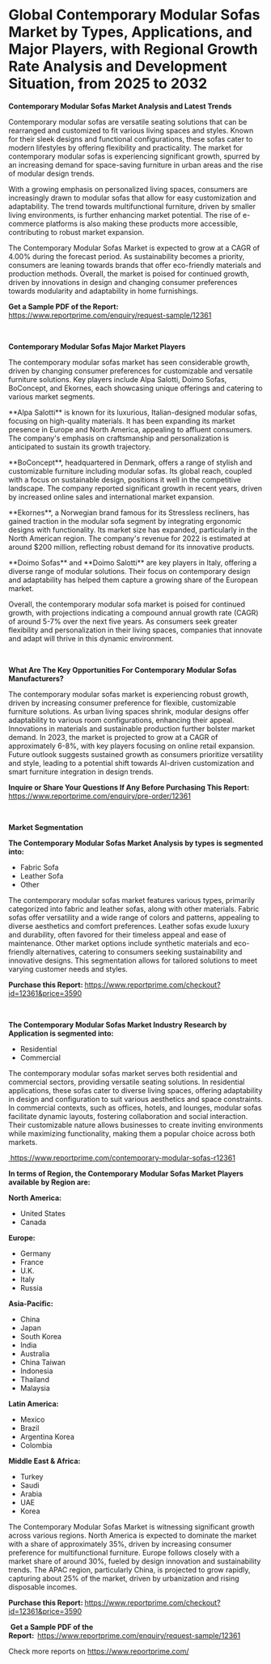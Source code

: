 <p><h1>Global Contemporary Modular Sofas Market by Types, Applications, and Major Players, with Regional Growth Rate Analysis and Development Situation, from 2025 to 2032</h1></p><p><strong>Contemporary Modular Sofas Market Analysis and Latest Trends</strong></p>
<p><p>Contemporary modular sofas are versatile seating solutions that can be rearranged and customized to fit various living spaces and styles. Known for their sleek designs and functional configurations, these sofas cater to modern lifestyles by offering flexibility and practicality. The market for contemporary modular sofas is experiencing significant growth, spurred by an increasing demand for space-saving furniture in urban areas and the rise of modular design trends.</p><p>With a growing emphasis on personalized living spaces, consumers are increasingly drawn to modular sofas that allow for easy customization and adaptability. The trend towards multifunctional furniture, driven by smaller living environments, is further enhancing market potential. The rise of e-commerce platforms is also making these products more accessible, contributing to robust market expansion.</p><p>The Contemporary Modular Sofas Market is expected to grow at a CAGR of 4.00% during the forecast period. As sustainability becomes a priority, consumers are leaning towards brands that offer eco-friendly materials and production methods. Overall, the market is poised for continued growth, driven by innovations in design and changing consumer preferences towards modularity and adaptability in home furnishings.</p></p>
<p><strong>Get a Sample PDF of the Report:&nbsp;</strong> <a href="https://www.reportprime.com/enquiry/request-sample/12361?utm_campaign=3182&utm_medium=2&utm_source=Github&utm_content=ia&utm_term=18032025&utm_id=contemporary-modular-sofas">https://www.reportprime.com/enquiry/request-sample/12361</a></p>
<p>&nbsp;</p>
<p><strong>Contemporary Modular Sofas Major Market Players</strong></p>
<p><p>The contemporary modular sofas market has seen considerable growth, driven by changing consumer preferences for customizable and versatile furniture solutions. Key players include Alpa Salotti, Doimo Sofas, BoConcept, and Ekornes, each showcasing unique offerings and catering to various market segments.</p><p>**Alpa Salotti** is known for its luxurious, Italian-designed modular sofas, focusing on high-quality materials. It has been expanding its market presence in Europe and North America, appealing to affluent consumers. The company's emphasis on craftsmanship and personalization is anticipated to sustain its growth trajectory.</p><p>**BoConcept**, headquartered in Denmark, offers a range of stylish and customizable furniture including modular sofas. Its global reach, coupled with a focus on sustainable design, positions it well in the competitive landscape. The company reported significant growth in recent years, driven by increased online sales and international market expansion.</p><p>**Ekornes**, a Norwegian brand famous for its Stressless recliners, has gained traction in the modular sofa segment by integrating ergonomic designs with functionality. Its market size has expanded, particularly in the North American region. The company's revenue for 2022 is estimated at around $200 million, reflecting robust demand for its innovative products.</p><p>**Doimo Sofas** and **Doimo Salotti** are key players in Italy, offering a diverse range of modular solutions. Their focus on contemporary design and adaptability has helped them capture a growing share of the European market.</p><p>Overall, the contemporary modular sofa market is poised for continued growth, with projections indicating a compound annual growth rate (CAGR) of around 5-7% over the next five years. As consumers seek greater flexibility and personalization in their living spaces, companies that innovate and adapt will thrive in this dynamic environment.</p></p>
<p>&nbsp;</p>
<p><strong>What Are The Key Opportunities For Contemporary Modular Sofas Manufacturers?</strong></p>
<p><p>The contemporary modular sofas market is experiencing robust growth, driven by increasing consumer preference for flexible, customizable furniture solutions. As urban living spaces shrink, modular designs offer adaptability to various room configurations, enhancing their appeal. Innovations in materials and sustainable production further bolster market demand. In 2023, the market is projected to grow at a CAGR of approximately 6-8%, with key players focusing on online retail expansion. Future outlook suggests sustained growth as consumers prioritize versatility and style, leading to a potential shift towards AI-driven customization and smart furniture integration in design trends.</p></p>
<p><strong>Inquire or Share Your Questions If Any Before Purchasing This Report:</strong> <a href="https://www.reportprime.com/enquiry/pre-order/12361?utm_campaign=3182&utm_medium=2&utm_source=Github&utm_content=ia&utm_term=18032025&utm_id=contemporary-modular-sofas">https://www.reportprime.com/enquiry/pre-order/12361</a></p>
<p>&nbsp;</p>
<p><strong>Market Segmentation</strong></p>
<p><strong>The Contemporary Modular Sofas Market Analysis by types is segmented into:</strong></p>
<p><ul><li>Fabric Sofa</li><li>Leather Sofa</li><li>Other</li></ul></p>
<p><p>The contemporary modular sofas market features various types, primarily categorized into fabric and leather sofas, along with other materials. Fabric sofas offer versatility and a wide range of colors and patterns, appealing to diverse aesthetics and comfort preferences. Leather sofas exude luxury and durability, often favored for their timeless appeal and ease of maintenance. Other market options include synthetic materials and eco-friendly alternatives, catering to consumers seeking sustainability and innovative designs. This segmentation allows for tailored solutions to meet varying customer needs and styles.</p></p>
<p><strong>Purchase this Report:&nbsp;</strong><a href="https://www.reportprime.com/checkout?id=12361&price=3590&utm_campaign=3182&utm_medium=2&utm_source=Github&utm_content=ia&utm_term=18032025&utm_id=contemporary-modular-sofas">https://www.reportprime.com/checkout?id=12361&price=3590</a></p>
<p>&nbsp;</p>
<p><strong>The Contemporary Modular Sofas Market Industry Research by Application is segmented into:</strong></p>
<p><ul><li>Residential</li><li>Commercial</li></ul></p>
<p><p>The contemporary modular sofas market serves both residential and commercial sectors, providing versatile seating solutions. In residential applications, these sofas cater to diverse living spaces, offering adaptability in design and configuration to suit various aesthetics and space constraints. In commercial contexts, such as offices, hotels, and lounges, modular sofas facilitate dynamic layouts, fostering collaboration and social interaction. Their customizable nature allows businesses to create inviting environments while maximizing functionality, making them a popular choice across both markets.</p></p>
<p><a href="https://www.reportprime.com/contemporary-modular-sofas-r12361?utm_campaign=3182&utm_medium=2&utm_source=Github&utm_content=ia&utm_term=18032025&utm_id=contemporary-modular-sofas">&nbsp;https://www.reportprime.com/contemporary-modular-sofas-r12361</a></p>
<p><strong>In terms of Region, the Contemporary Modular Sofas Market Players available by Region are:</strong></p>
<p>
    <p> <strong> North America: </strong>
        <ul>
            <li>United States</li>
            <li>Canada</li>
        </ul>
        </p> 
    <p> <strong> Europe: </strong>
        <ul>
            <li>Germany</li>
            <li>France</li>
            <li>U.K.</li>
            <li>Italy</li>
            <li>Russia</li>
        </ul>
        </p> 
    <p> <strong> Asia-Pacific: </strong>
        <ul>
            <li>China</li>
            <li>Japan</li>
            <li>South Korea</li>
            <li>India</li>
            <li>Australia</li>
            <li>China Taiwan</li>
            <li>Indonesia</li>
            <li>Thailand</li>
            <li>Malaysia</li>
        </ul>
        </p> 
    <p> <strong> Latin America: </strong>
        <ul>
            <li>Mexico</li>
            <li>Brazil</li>
            <li>Argentina Korea</li>
            <li>Colombia</li>
        </ul>
        </p> 
    <p> <strong> Middle East & Africa: </strong>
        <ul>
            <li>Turkey</li>
            <li>Saudi</li>
            <li>Arabia</li>
            <li>UAE</li>
            <li>Korea</li>
        </ul>
    </p>
    </p>
<p><p>The Contemporary Modular Sofas Market is witnessing significant growth across various regions. North America is expected to dominate the market with a share of approximately 35%, driven by increasing consumer preference for multifunctional furniture. Europe follows closely with a market share of around 30%, fueled by design innovation and sustainability trends. The APAC region, particularly China, is projected to grow rapidly, capturing about 25% of the market, driven by urbanization and rising disposable incomes.</p></p>
<p><strong>Purchase this Report: </strong><a href="https://www.reportprime.com/checkout?id=12361&price=3590&utm_campaign=3182&utm_medium=2&utm_source=Github&utm_content=ia&utm_term=18032025&utm_id=contemporary-modular-sofas">https://www.reportprime.com/checkout?id=12361&price=3590</a></p>
<p>&nbsp;<strong>Get a Sample PDF of the Report:&nbsp;&nbsp;</strong><a href="https://www.reportprime.com/enquiry/request-sample/12361?utm_campaign=3182&utm_medium=2&utm_source=Github&utm_content=ia&utm_term=18032025&utm_id=contemporary-modular-sofas">https://www.reportprime.com/enquiry/request-sample/12361</a></p>
<p><strong></strong></p>
<p>Check more reports on <a href="https://www.reportprime.com/?utm_campaign=3182&utm_medium=2&utm_source=Github&utm_content=ia&utm_term=18032025&utm_id=contemporary-modular-sofas">https://www.reportprime.com/</a></p>